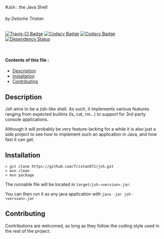 #Jsh : the Java Shell
###### by Deloche Tristan
[![Travis-CI Badge](https://travis-ci.org/Tristan971/jsh.svg?branch=master)](https://travis-ci.org/Tristan971/jsh)
[![Codacy Badge](https://api.codacy.com/project/badge/Grade/cab48657f0534b0d93b090bc663eab24)](https://www.codacy.com/app/Tristan971/jsh)
[![Codacy Badge](https://api.codacy.com/project/badge/Coverage/cab48657f0534b0d93b090bc663eab24)](https://www.codacy.com/app/Tristan971/jsh)
[![Dependency Status](https://www.versioneye.com/user/projects/5893129cb890130016a5acb5/badge.svg)](https://www.versioneye.com/user/projects/5893129cb890130016a5acb5)

<br/>

#### Contents of this file :
  * [Description](#description)
  * [Installation](#installation)
  * [Contributing](#contributing)


## Description
Jsh aims to be a zsh-like shell.
As such, it implements various features ranging from
expected builtins (ls, cat, rm...) to support for
3rd-party console applications.

Although it will probably be very feature-lacking for
a while it is also just a side project to see how to
implement such an application in Java, and how fast it
can get.

## Installation

    > git clone https://github.com/Tristan971/jsh.git
    > mvn clean
    > mvn package

The runnable file will be located in `target/jsh-<version>.jar`.

You can then run it as any java application with `java -jar jsh-<version>.jar`

## Contributing

Contributions are welcomed, as long as they follow
the coding style used in the rest of the project.